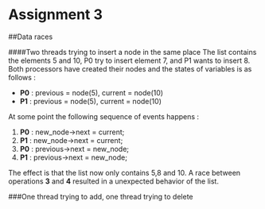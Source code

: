 # Assignment 3

##Data races

####Two threads trying to insert a node in the same place
The list contains the elements 5 and 10, P0 try to insert element 7, and P1 wants to insert 8. Both processors have created their nodes and the states of variables is as follows :

* **P0** : 	previous =  node(5), current = node(10)
* **P1** : 	previous =  node(5), current = node(10)

At some point the following sequence of events happens :

1. **P0** : new_node->next = current; 
2. **P1** : new_node->next = current;
3. **P0** : previous->next = new_node;
4. **P1** : previous->next = new_node;

The effect is that the list now only contains 5,8 and 10. A race between operations **3** and **4** resulted in a unexpected behavior of the list.

###One thread trying to add, one thread trying to delete
 